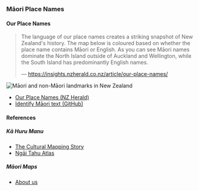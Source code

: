 ### Māori Place Names

#### Our Place Names

> The language of our place names creates a striking snapshot
> of New Zealand's history. The map below is coloured based on
> whether the place name contains Māori or English. As you can
> see Māori names dominate the North Island outside of Auckland and
> Wellington, while the South Island has predominantly English names.
>
> — https://insights.nzherald.co.nz/article/our-place-names/

![Māori and non-Māori landmarks in New Zealand](pictures/maori-names-in-nz.png)

* [Our Place Names (NZ Herald)](https://insights.nzherald.co.nz/article/our-place-names/)
* [Identify Māori text (GitHub)](https://github.com/TeHikuMedia/nga-kupu)

#### References

##### Kā Huru Manu

* [The Cultural Mapping Story](http://www.kahurumanu.co.nz/cultural-mapping-story)
* [Ngāi Tahu Atlas](http://www.kahurumanu.co.nz/atlas)

##### Māori Maps

* [About us](https://maorimaps.com/about-us)
